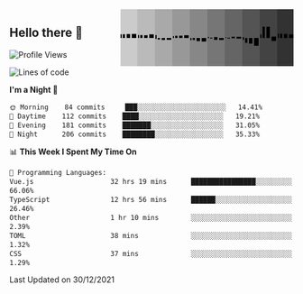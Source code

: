 <img width="307" align="right" src="https://raw.githubusercontent.com/SubZtep/SubZtep/master/assets/eq1.gif"/>

## Hello there 👋

<!--START_SECTION:waka-->
![Profile Views](http://img.shields.io/badge/Profile%20Views-0-blue)

![Lines of code](https://img.shields.io/badge/From%20Hello%20World%20I%27ve%20Written-837%20Thousand%20lines%20of%20code-blue)

**I'm a Night 🦉** 

```text
🌞 Morning    84 commits     ███░░░░░░░░░░░░░░░░░░░░░░   14.41% 
🌆 Daytime    112 commits    ████░░░░░░░░░░░░░░░░░░░░░   19.21% 
🌃 Evening    181 commits    ███████░░░░░░░░░░░░░░░░░░   31.05% 
🌙 Night      206 commits    ████████░░░░░░░░░░░░░░░░░   35.33%

```


📊 **This Week I Spent My Time On** 

```text
💬 Programming Languages: 
Vue.js                   32 hrs 19 mins      ████████████████░░░░░░░░░   66.06% 
TypeScript               12 hrs 56 mins      ██████░░░░░░░░░░░░░░░░░░░   26.46% 
Other                    1 hr 10 mins        ░░░░░░░░░░░░░░░░░░░░░░░░░   2.39% 
TOML                     38 mins             ░░░░░░░░░░░░░░░░░░░░░░░░░   1.32% 
CSS                      37 mins             ░░░░░░░░░░░░░░░░░░░░░░░░░   1.29%

```


 Last Updated on 30/12/2021
<!--END_SECTION:waka-->
